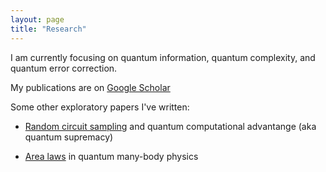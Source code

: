 ```yaml
---
layout: page
title: "Research"
---
```


I am currently focusing on quantum information, quantum complexity, and quantum error correction.

My publications are on [Google Scholar](https://scholar.google.com/citations?view_op=list_works&hl=en&user=vTYawOEAAAAJ)

Some other exploratory papers I've written:

* [Random circuit sampling](https://nguyenquantum.github.io/Random_circuit_sampling.pdf) and quantum computational advantange (aka quantum supremacy)

* [Area laws](https://nguyenquantum.github.io/Area_laws.pdf) in quantum many-body physics

<!-- * [Sample complexity separation](https://nguyenquantum.github.io/equivariant.pdf) between equivariant (aka group convolutional) and fully connected neural networks (with [Bobak Kiani](https://scholar.google.com/citations?user=fz1mq4AAAAAJ&hl=en))

* [Learning quantum error-correcting codes](https://nguyenquantum.github.io/Wasserstein.pdf) using the quantum Wasserstein-1 distance
 -->
<!-- * [Tight-binding method](https://nguyenquantum.github.io/tight-binding.pdf) for band structure calculation
 -->
<!-- Lecture notes:
* To be uploaded -->


<!-- Coursework at MIT: quantum mechanics III, statistical physics, real/complex analysis, probability theory, machine learning, software engineering, applied discrete math, design and analysis of algorithms, computer systems engineering, quantum computation, quantum information science, theory of computation, statistical learning theory, theory of solids I, quantum field theory I, quantum technology and devices, quantum complexity theory
 -->
